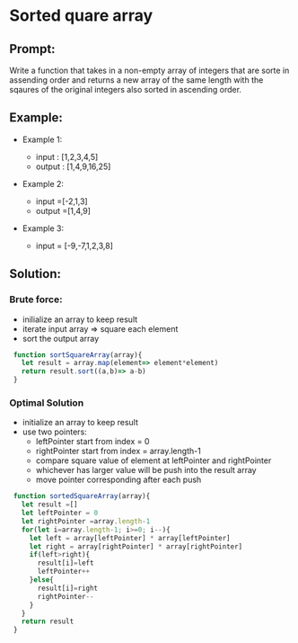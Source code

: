 # Sorted quare array

## Prompt:
Write a function that takes in a non-empty array of integers that are sorte in assending order and returns a new array of the same length with the sqaures of the original integers also sorted in ascending order.

## Example:
- Example 1:
   - input : [1,2,3,4,5]
   - output : [1,4,9,16,25]
- Example 2:
   - input =[-2,1,3]
   - output =[1,4,9]

- Example 3:
  - input = [-9,-7,1,2,3,8]
## Solution:
### Brute force:
  - inilialize an array to keep result
  - iterate input array => square each element
  - sort the output array
  ```js
   function sortSquareArray(array){
     let result = array.map(element=> element*element)
     return result.sort((a,b)=> a-b)
   }
  ```
### Optimal Solution
 - initialize an array to keep result
 - use two pointers:
     - leftPointer start from index = 0
     - rightPointer start from index = array.length-1
     - compare square value of element at leftPointer and rightPointer
     - whichever has larger value will be push into the result array
     - move pointer corresponding after each push

 ```js
  function sortedSquareArray(array){
    let result =[]
    let leftPointer = 0
    let rightPointer =array.length-1
    for(let i=array.length-1; i>=0; i--){
      let left = array[leftPointer] * array[leftPointer]
      let right = array[rightPointer] * array[rightPointer]
      if(left>right){
        result[i]=left
        leftPointer++
      }else{
        result[i]=right
        rightPointer--
      }
    }
    return result
  }

 ```
